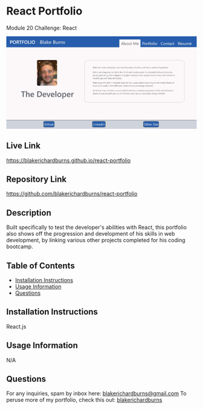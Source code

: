 # React Portfolio
Module 20 Challenge: React

![Alt text](./src/assets/screenshot.JPG "Screenshot")

## Live Link
https://blakerichardburns.github.io/react-portfolio

## Repository Link
https://github.com/blakerichardburns/react-portfolio

## Description
Built specifically to test the developer's abilities with React, this portfolio also shows off the progression and development of his skills in web development, by linking various other projects completed for his coding bootcamp.

  ## Table of Contents
  * [Installation Instructions](#installation-instructions)
  * [Usage Information](#usage-information)
  * [Questions](#questions)

  ## Installation Instructions
  React.js

  ## Usage Information
  N/A

  ## Questions
  For any inquiries, spam by inbox here: blakerichardburns@gmail.com
  To peruse more of my portfolio, check this out: [blakerichardburns](https://github.com/blakerichardburns)